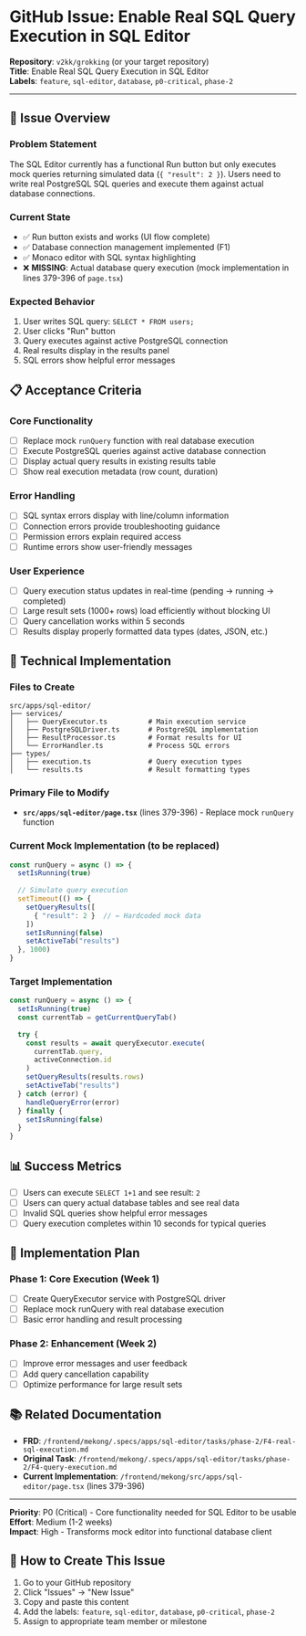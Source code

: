 # GitHub Issue: Enable Real SQL Query Execution in SQL Editor

**Repository**: `v2kk/grokking` (or your target repository)  
**Title**: Enable Real SQL Query Execution in SQL Editor  
**Labels**: `feature`, `sql-editor`, `database`, `p0-critical`, `phase-2`

---

## 🎯 Issue Overview

### Problem Statement
The SQL Editor currently has a functional Run button but only executes mock queries returning simulated data (`{ "result": 2 }`). Users need to write real PostgreSQL SQL queries and execute them against actual database connections.

### Current State
- ✅ Run button exists and works (UI flow complete)
- ✅ Database connection management implemented (F1)
- ✅ Monaco editor with SQL syntax highlighting
- ❌ **MISSING**: Actual database query execution (mock implementation in lines 379-396 of `page.tsx`)

### Expected Behavior
1. User writes SQL query: `SELECT * FROM users;`
2. User clicks "Run" button  
3. Query executes against active PostgreSQL connection
4. Real results display in the results panel
5. SQL errors show helpful error messages

## 📋 Acceptance Criteria

### Core Functionality
- [ ] Replace mock `runQuery` function with real database execution
- [ ] Execute PostgreSQL queries against active database connection
- [ ] Display actual query results in existing results table
- [ ] Show real execution metadata (row count, duration)

### Error Handling  
- [ ] SQL syntax errors display with line/column information
- [ ] Connection errors provide troubleshooting guidance
- [ ] Permission errors explain required access
- [ ] Runtime errors show user-friendly messages

### User Experience
- [ ] Query execution status updates in real-time (pending → running → completed)
- [ ] Large result sets (1000+ rows) load efficiently without blocking UI
- [ ] Query cancellation works within 5 seconds
- [ ] Results display properly formatted data types (dates, JSON, etc.)

## 🔧 Technical Implementation

### Files to Create
```
src/apps/sql-editor/
├── services/
│   ├── QueryExecutor.ts          # Main execution service
│   ├── PostgreSQLDriver.ts       # PostgreSQL implementation  
│   ├── ResultProcessor.ts        # Format results for UI
│   └── ErrorHandler.ts           # Process SQL errors
├── types/
│   ├── execution.ts              # Query execution types
│   └── results.ts                # Result formatting types
```

### Primary File to Modify
- **`src/apps/sql-editor/page.tsx`** (lines 379-396) - Replace mock `runQuery` function

### Current Mock Implementation (to be replaced)
```typescript
const runQuery = async () => {
  setIsRunning(true)
  
  // Simulate query execution
  setTimeout(() => {
    setQueryResults([
      { "result": 2 }  // ← Hardcoded mock data
    ])
    setIsRunning(false)
    setActiveTab("results")
  }, 1000)
}
```

### Target Implementation
```typescript
const runQuery = async () => {
  setIsRunning(true)
  const currentTab = getCurrentQueryTab()
  
  try {
    const results = await queryExecutor.execute(
      currentTab.query,
      activeConnection.id
    )
    setQueryResults(results.rows)
    setActiveTab("results")
  } catch (error) {
    handleQueryError(error)
  } finally {
    setIsRunning(false)
  }
}
```

## 📊 Success Metrics
- [ ] Users can execute `SELECT 1+1` and see result: `2`
- [ ] Users can query actual database tables and see real data
- [ ] Invalid SQL queries show helpful error messages
- [ ] Query execution completes within 10 seconds for typical queries

## 🚀 Implementation Plan

### Phase 1: Core Execution (Week 1)
- [ ] Create QueryExecutor service with PostgreSQL driver
- [ ] Replace mock runQuery with real database execution  
- [ ] Basic error handling and result processing

### Phase 2: Enhancement (Week 2)
- [ ] Improve error messages and user feedback
- [ ] Add query cancellation capability
- [ ] Optimize performance for large result sets

## 📚 Related Documentation
- **FRD**: `/frontend/mekong/.specs/apps/sql-editor/tasks/phase-2/F4-real-sql-execution.md`
- **Original Task**: `/frontend/mekong/.specs/apps/sql-editor/tasks/phase-2/F4-query-execution.md`
- **Current Implementation**: `/frontend/mekong/src/apps/sql-editor/page.tsx` (lines 379-396)

---

**Priority**: P0 (Critical) - Core functionality needed for SQL Editor to be usable  
**Effort**: Medium (1-2 weeks)  
**Impact**: High - Transforms mock editor into functional database client

## 🔗 How to Create This Issue

1. Go to your GitHub repository
2. Click "Issues" → "New Issue"
3. Copy and paste this content
4. Add the labels: `feature`, `sql-editor`, `database`, `p0-critical`, `phase-2`
5. Assign to appropriate team member or milestone
